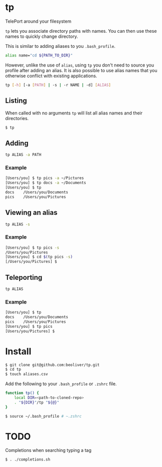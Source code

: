 # tp

TelePort around your filesystem

`tp` lets you associate directory paths with names. You can then use these names to quickly change directory.

This is similar to adding aliases to you `.bash_profile`.

```sh
alias name="cd ${PATH_TO_DIR}"
```

However, unlike the use of `alias`, using `tp` you don't need to source you profile after adding an alias. It is also possible to use alias names that you otherwise conflict with existing applications.

```sh
tp [-h] [-a [PATH] | -s | -r NAME | -d] [ALIAS]
```

## Listing

When called with no arguments `tp` will list all alias names and their directories.

```sh
$ tp
```

## Adding

```sh
tp ALIAS -a PATH
```

### Example

```sh
[Users/you] $ tp pics -a ~/Pictures
[Users/you] $ tp docs -a ~/Documents
[Users/you] $ tp
docs    /Users/you/Documents
pics    /Users/you/Pictures
```

## Viewing an alias

```sh
tp ALIAS -s
```

### Example

```sh
[Users/you] $ tp pics -s
/Users/you/Pictures
[Users/you] $ cd $(tp pics -s)
[/Users/you/Pictures] $
```

## Teleporting

```sh
tp ALIAS
```

### Example

```sh
[Users/you] $ tp
docs    /Users/you/Documents
pics    /Users/you/Pictures
[Users/you] $ tp pics
[Users/you/Pictures] $
```

# Install

```sh
$ git clone git@github.com:beoliver/tp.git
$ cd tp
$ touch aliases.csv
```

Add the following to your `.bash_profile` or `.zshrc` file.

```sh
function tp() {
    local DIR=<path-to-cloned-repo>
    . "${DIR}"/tp "${@}"
}
```

```sh
$ source ~/.bash_profile # ~.zshrc
```

# TODO

Completions when searching typing a tag

```sh
$ . ./completions.sh
```
